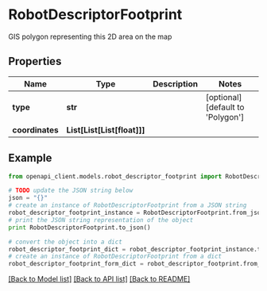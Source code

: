 # RobotDescriptorFootprint

GIS polygon representing this 2D area on the map

## Properties
Name | Type | Description | Notes
------------ | ------------- | ------------- | -------------
**type** | **str** |  | [optional] [default to 'Polygon']
**coordinates** | **List[List[List[float]]]** |  | 

## Example

```python
from openapi_client.models.robot_descriptor_footprint import RobotDescriptorFootprint

# TODO update the JSON string below
json = "{}"
# create an instance of RobotDescriptorFootprint from a JSON string
robot_descriptor_footprint_instance = RobotDescriptorFootprint.from_json(json)
# print the JSON string representation of the object
print RobotDescriptorFootprint.to_json()

# convert the object into a dict
robot_descriptor_footprint_dict = robot_descriptor_footprint_instance.to_dict()
# create an instance of RobotDescriptorFootprint from a dict
robot_descriptor_footprint_form_dict = robot_descriptor_footprint.from_dict(robot_descriptor_footprint_dict)
```
[[Back to Model list]](../README.md#documentation-for-models) [[Back to API list]](../README.md#documentation-for-api-endpoints) [[Back to README]](../README.md)


